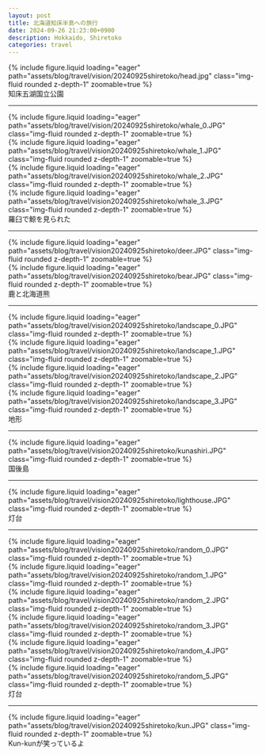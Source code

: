 ```yaml
---
layout: post
title: 北海道知床半島への旅行
date: 2024-09-26 21:23:00+0900
description: Hokkaido, Shiretoko
categories: travel
---
```


<div class="col-sm mt-3 mt-md-0">
    {% include figure.liquid loading="eager" path="assets/blog/travel/vision/20240925shiretoko/head.jpg" class="img-fluid rounded z-depth-1" zoomable=true %}
</div>
知床五湖国立公園
<hr>


<div class="row mt-3">
    <div class="col-sm mt-3 mt-md-0">
        {% include figure.liquid loading="eager" path="assets/blog/travel/vision/20240925shiretoko/whale_0.JPG" class="img-fluid rounded z-depth-1" zoomable=true %}
    </div>
</div>
<div class="row mt-3">
    <div class="col-sm mt-3 mt-md-0">
        {% include figure.liquid loading="eager" path="assets/blog/travel/vision20240925shiretoko/whale_1.JPG" class="img-fluid rounded z-depth-1" zoomable=true %}
    </div>
</div>
<div class="row mt-3">
    <div class="col-sm mt-3 mt-md-0">
        {% include figure.liquid loading="eager" path="assets/blog/travel/vision20240925shiretoko/whale_2.JPG" class="img-fluid rounded z-depth-1" zoomable=true %}
    </div>
</div>
<div class="row mt-3">
    <div class="col-sm mt-3 mt-md-0">
        {% include figure.liquid loading="eager" path="assets/blog/travel/vision20240925shiretoko/whale_3.JPG" class="img-fluid rounded z-depth-1" zoomable=true %}
    </div>
</div>
<div class="caption">
    羅臼で鯨を見られた
</div>
<hr>


<div class="row mt-3">
    <div class="col-sm mt-3 mt-md-0">
        {% include figure.liquid loading="eager" path="assets/blog/travel/vision20240925shiretoko/deer.JPG" class="img-fluid rounded z-depth-1" zoomable=true %}
    </div>
</div>
<div class="row mt-3">
    <div class="col-sm mt-3 mt-md-0">
        {% include figure.liquid loading="eager" path="assets/blog/travel/vision20240925shiretoko/bear.JPG" class="img-fluid rounded z-depth-1" zoomable=true %}
    </div>
</div>
<div class="caption">
    鹿と北海道熊
</div>
<hr>


<div class="row mt-3">
    <div class="col-sm mt-3 mt-md-0">
        {% include figure.liquid loading="eager" path="assets/blog/travel/vision20240925shiretoko/landscape_0.JPG" class="img-fluid rounded z-depth-1" zoomable=true %}
    </div>
</div>
<div class="row mt-3">
    <div class="col-sm mt-3 mt-md-0">
        {% include figure.liquid loading="eager" path="assets/blog/travel/vision20240925shiretoko/landscape_1.JPG" class="img-fluid rounded z-depth-1" zoomable=true %}
    </div>
</div>
<div class="row mt-3">
    <div class="col-sm mt-3 mt-md-0">
        {% include figure.liquid loading="eager" path="assets/blog/travel/vision20240925shiretoko/landscape_2.JPG" class="img-fluid rounded z-depth-1" zoomable=true %}
    </div>
</div>
<div class="row mt-3">
    <div class="col-sm mt-3 mt-md-0">
        {% include figure.liquid loading="eager" path="assets/blog/travel/vision20240925shiretoko/landscape_3.JPG" class="img-fluid rounded z-depth-1" zoomable=true %}
    </div>
</div>
<div class="caption">
    地形
</div>
<hr>


<div class="row mt-3">
    <div class="col-sm mt-3 mt-md-0">
        {% include figure.liquid loading="eager" path="assets/blog/travel/vision20240925shiretoko/kunashiri.JPG" class="img-fluid rounded z-depth-1" zoomable=true %}
    </div>
</div>
<div class="caption">
    国後島
</div>
<hr>


<div class="row mt-3">
    <div class="col-sm mt-3 mt-md-0">
        {% include figure.liquid loading="eager" path="assets/blog/travel/vision20240925shiretoko/lighthouse.JPG" class="img-fluid rounded z-depth-1" zoomable=true %}
    </div>
</div>
<div class="caption">
    灯台
</div>
<hr>


<div class="row mt-3">
    <div class="col-sm mt-3 mt-md-0">
        {% include figure.liquid loading="eager" path="assets/blog/travel/vision20240925shiretoko/random_0.JPG" class="img-fluid rounded z-depth-1" zoomable=true %}
    </div>
</div>
<div class="row mt-3">
    <div class="col-sm mt-3 mt-md-0">
        {% include figure.liquid loading="eager" path="assets/blog/travel/vision20240925shiretoko/random_1.JPG" class="img-fluid rounded z-depth-1" zoomable=true %}
    </div>
</div>
<div class="row mt-3">
    <div class="col-sm mt-3 mt-md-0">
        {% include figure.liquid loading="eager" path="assets/blog/travel/vision20240925shiretoko/random_2.JPG" class="img-fluid rounded z-depth-1" zoomable=true %}
    </div>
</div>
<div class="row mt-3">
    <div class="col-sm mt-3 mt-md-0">
        {% include figure.liquid loading="eager" path="assets/blog/travel/vision20240925shiretoko/random_3.JPG" class="img-fluid rounded z-depth-1" zoomable=true %}
    </div>
</div>
<div class="row mt-3">
    <div class="col-sm mt-3 mt-md-0">
        {% include figure.liquid loading="eager" path="assets/blog/travel/vision20240925shiretoko/random_4.JPG" class="img-fluid rounded z-depth-1" zoomable=true %}
    </div>
    <div class="col-sm mt-3 mt-md-0">
        {% include figure.liquid loading="eager" path="assets/blog/travel/vision20240925shiretoko/random_5.JPG" class="img-fluid rounded z-depth-1" zoomable=true %}
    </div>
</div>
<div class="caption">
    灯台
</div>
<hr>


<div class="row mt-3">
    <div class="col-sm mt-3 mt-md-0">
        {% include figure.liquid loading="eager" path="assets/blog/travel/vision20240925shiretoko/kun.JPG" class="img-fluid rounded z-depth-1" zoomable=true %}
    </div>
</div>
<div class="caption">
    Kun-kunが笑っているよ
</div>
